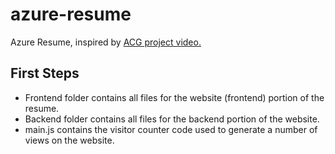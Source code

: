 # azure-resume
Azure Resume, inspired by [ACG project video.](https://www.youtube.com/watch?v=ieYrBWmkfno)

## First Steps

- Frontend folder contains all files for the website (frontend) portion of the resume.
- Backend folder contains all files for the backend portion of the website.
- main.js contains the visitor counter code used to generate a number of views on the website.
